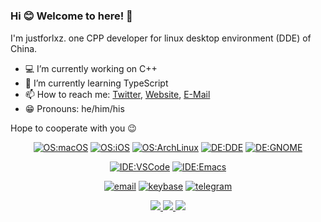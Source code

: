 #

### Hi :blush: Welcome to here! :wave:

I'm justforlxz. one CPP developer for linux desktop environment (DDE) of China.

- :computer: I’m currently working on C++
- :palm_tree: I’m currently learning TypeScript
- :mailbox: How to reach me: [Twitter](https://twitter.com/justforlxz), [Website](https://blog.justforlxz.com), [E-Mail](mailto:justforlxz@gmail.com)
- :grin: Pronouns: he/him/his

Hope to cooperate with you :wink:

<div align="center">

[![OS:macOS](https://img.shields.io/badge/OS-macOS-blue?style=flat-square&logo=Apple)](https://www.apple.com)
[![OS:iOS](https://img.shields.io/badge/OS-iOS-blue?style=flat-square&logo=ios)](https://www.apple.com)
[![OS:ArchLinux](https://img.shields.io/badge/OS-ArchLinux-blue?style=flat-square&logo=arch-linux)](https://archlinux.org)
[![DE:DDE](https://img.shields.io/badge/DE-DDE-blue?style=flat-square&logo=deepin)](https://www.deepin.org)
[![DE:GNOME](https://img.shields.io/badge/DE-GNOME-blue?style=flat-square&logo=gnome)](https://www.gnome.org)

[![IDE:VSCode](https://img.shields.io/badge/IDE-VSCode-blue?style=flat-square&logo=visualstudiocode)](https://code.visualstudio.com/)
[![IDE:Emacs](https://img.shields.io/badge/IDE-Emacs-blue?style=flat-square&logo=emacs)](https://www.gnu.org/software/emacs/)

[![email](https://img.shields.io/badge/Email-justforlxz@gmail.com-red?style=flat-square&logo=gmail)](mailto:justforlxz@gmail.com)
[![keybase](https://img.shields.io/badge/Keybase-justforlxz-blue?style=flat-square&logo=keybase)](https://keybase.io/justforlxz)
[![telegram](https://img.shields.io/badge/Telegram-justforlxz-blue?style=flat-square&logo=telegram)](https://t.me/justforlxz)

</div>

<div align="center">
  <a href="https://github.com/vn7n24fzkq/github-profile-summary-cards">
    <img src="https://github-profile-summary-cards.vercel.app/api/cards/profile-details?username=justforlxz&theme=github" />
  </a>
  <a href="https://github.com/vn7n24fzkq/github-profile-summary-cards">
    <img src="https://github-profile-summary-cards.vercel.app/api/cards/stats?username=justforlxz&theme=github" />
  </a>
  <a href="https://github.com/vn7n24fzkq/github-profile-summary-cards">
    <img src="https://github-profile-summary-cards.vercel.app/api/cards/repos-per-language?username=justforlxz&theme=github" />
  </a>
</div>
